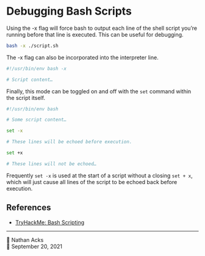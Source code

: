 # Debugging Bash Scripts

Using the -x flag will force bash to output each line of the shell script you’re running before that line is executed. This can be useful for debugging.

```bash
bash -x ./script.sh
```

The -x flag can also be incorporated into the interpreter line.

```bash
#!/usr/bin/env bash -x

# Script content…
```

Finally, this mode can be toggled on and off with the `set` command within the script itself.

```bash
#!/usr/bin/env bash

# Some script content…

set -x

# These lines will be echoed before execution.

set +x

# These lines will not be echoed…
```

Frequently `set -x` is used at the start of a script without a closing `set + x`, which will just cause all lines of the script to be echoed back before execution.

## References

* [TryHackMe: Bash Scripting](tryhackme-bash-scripting.md)

- - - -

<span aria-hidden="true">👤</span> Nathan Acks  
<span aria-hidden="true">📅</span> September 20, 2021
